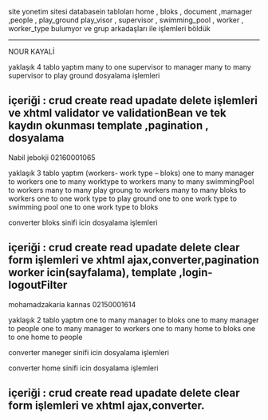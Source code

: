 ﻿site yonetim sitesi
databasein tabloları 
home , bloks , document ,mamager ,people , play_ground
play_visor , supervisor , swimming_pool , worker , worker_type 
bulumyor ve grup arkadaşları ile işlemleri böldük 

-------------------------------------
NOUR KAYALİ

yaklaşık 4 tablo yaptım 
many to one supervisor to manager 
many to many supervisor to play ground 
dosyalama işlemleri 

içeriği : 
crud create read upadate delete işlemleri
 ve xhtml validator ve validationBean ve tek kaydın okunması
template ,pagination , dosyalama  
-------------------------------------- 
Nabil jebokji 02160001065

yaklaşık 3 tablo yaptım (workers- work type – bloks)
one to many manager to workers 
one to many worktype to workers 
many to many swimmingPool to workers 
many to many play groung to workers 
many to many bloks to workers 
one to one work type to play ground
one to one work type to swimming pool
one to one work type to bloks

converter bloks sinifi icin
dosyalama işlemleri 

içeriği : 
crud create read upadate delete clear form işlemleri
 ve xhtml ajax,converter,pagination worker icin(sayfalama), template ,login-logoutFilter
 -------------------------------------- 
 mohamadzakaria kannas 02150001614

yaklaşık 2 tablo yaptım 
one to many manager to bloks
one to many manager to people
one to many manager to workers 
one to many home to bloks
one to one home to people
 
converter maneger sinifi icin
dosyalama işlemleri 

converter home sinifi icin
dosyalama işlemleri 

içeriği : 
crud create read upadate delete clear form işlemleri
 ve xhtml ajax,converter.
  -------------------------------------- 
  
